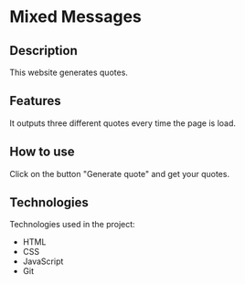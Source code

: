 # Mixed Messages
## Description
This website generates quotes.
## Features
It outputs three different quotes every time the page is load.
## How to use
Click on the button "Generate quote" and get your quotes.
## Technologies
Technologies used in the project:
* HTML
* CSS
* JavaScript
* Git

